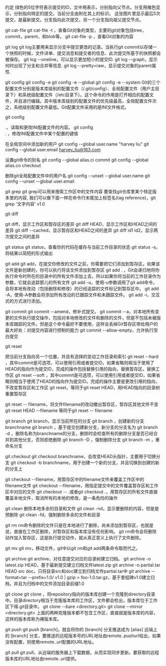 约定
绿色的5位字符表示提交的ID，文中用<commit>表示，分别指向父节点。分支用橘色显示，分别指向特定的提交。当前分支由附在其上的标识。 这张图片里显示最后5次提交，是最新提交。分支指向此次提交，另一个分支指向祖父提交节点。




git cat-file
git cat-file -t <commit>，查看Git对象的类型，主要的git对象包括tree，commit，parent，和blob等。
git cat-file -p <commit>，查看Git对象的内容
 
git log
git log主要用来显示分支中提交更改的记录。当执行git commit以存储一个快照的时候，文件详单、提交消息和提交者的信息、此次提交所基于的快照都会被保存。
git log --oneline，可以显示更加短小的提交ID.
git log --graph，显示何时出现了分支和合并等信息.
git log --pretty=raw，显示提交对象的parent属性.
 
git config
git config -e
git config -e --global
git config -e --system
Git的三个配置文件分别是版本库级别的配置文件（/.git/config）、全局配置文件（用户主目录下）和系统级配置文件（/etc目录下）。这个命令的作用是打开相应的配置文件，并且进行编辑。其中版本库级别的配置文件的优先级最高，全局配置文件次之，系统级别配置文件最低。Git配置文件采用的是INI文件格式。
 
git config <section>.<key>，读取和更改INI配置文件的内容。
git config <section>.<key> <value>，修改INI配置文件中某个配置的键值
 
在全局空间中添加新的用户
git config --global user.name "harvey liu"
git config --global user.email harvey_liu@163.com
 
设置git命令的别名
git config --global alias.ci commit
git config --global alias.co checkout
 
删除git全局配置文件中的用户名
git config --unset --global user.name
git config --unset --global user.email
 
git grep
git grep可以用来搜索工作区中的文件内容
要查找git仓库里某个特定版本里的内容, 我们可以像下面一样在命令行末尾加上标签名(tag reference)，git grep '文字内容' v1.0
 
git diff


git diff，显示工作区和暂存区的差异
git diff HEAD，显示工作区和HEAD之间的差异
git diff --cached，显示暂存区和HEAD之间的差异
git diff id1 id2，显示两次提交之间的差异
 
git status
git status，查看你的代码在缓存与当前工作目录的状态
git status -s，将结果以简短的形式输出
 
git add
git add，在提交你修改的文件之前，你需要把它们添加到暂存区。如果该文件是新创建的，你可以执行将该文件添加到暂存区
git add . ，Git会递归地将你执行命令时所在的目录中的所有文件添加上去，所以如果你将当前的工作目录作为参数，它就会追踪那儿的所有文件
git add -u，使用-u参数调用了git add命令，会将本地有改动（包括删除和修改）的已经追踪的文件标记到暂存区中。
git add -A，使用-A参数会将添加所有改动的已跟踪文件和未跟踪文件。
git add -i，交互式的方式进行添加。
 
git commit
git commit --amend，修补式提交。
git commit --a，对本地所有变更的文件执行提交操作，包括对本地修改的文件和删除的文件，但是不包括未被版本库跟踪的文件。但是这个命令最好不要使用，这样会丢掉Git暂存区带给用户的最大好处：对提交内容进行控制的能力
git commit --allow-empty，允许执行空白提交
 
git reset


把当前分支指向另一个位置，并且有选择的变动工作目录和索引
git reset --hard <commit>，其中commit是可选项，可以使用引用或者提交ID，如果省略则相当于使用了HEAD的指向作为提交ID，完成的操作包括替换引用的指向，替换暂存区，替换工作区
git reset --soft <commit>，其中commit是可选项，可以使用引用或者提交ID，如果省略则相当于使用了HEAD的指向作为提交ID。完成的操作主要是更改引用的指向，不改变暂存区和工作区
git reset，等同于git reset HEAD，用HEAD指向的目录树重置暂存区
 
git reset -- filename，将文件filename的改动撤出暂存区，暂存区其他文件不变
git reset HEAD --filename 等同于git reset -- filename
 
git branch
git branch，显示当前所在的分支
git branch <branchname>，创建新的分支branchname
git branch <branchname> <start-point>，基于提交<start-point>创建新分支，新分支的分支名为<branchname>
git branch -d <branchname> ，删除名称为branchname的分支，删除时会检查所有的删除分支是否已经合并到其他分支，否则拒绝删除
git branch -D <branchname>，强制删除分支<branchname>
git branch -m <oldbranch> <newbranch>，重命名分支
 
git checkout
git checkout branchname，会改变HEAD头指针，主要用于切换分支
git checkout -b branchname，用于创建一个新的分支，并且切换到创建的新的分支上
 
git checkout --filename，用暂存区中的filename文件来覆盖工作区中的filename文件
git checkout <commit> --filename，用指定提交中的文件覆盖暂存区和工作区中对应的文件
git checkout -- .或者git checkout .，用暂存区的所有文件直接覆盖本地文件，取消所有的本地的修改，是一条危险的操作
 
git clean
删除本地多余的目录和文件
git clean -nd，显示要删除的内容，但是是预删除
git clean -fd，强制删除多余的文件和目录
 
git rm
rm命令删除的文件只是在本地进行了删除，尚未添加到暂存区，也就是说，直接在工作区删除，对暂存区和版本库没有任何影响。
git rm命令会将删除动作加入暂存区，这是执行提交动作，就从真正意义上执行了文件删除。
 
git mv
git mv，移动文件，git中以git rm和git add两条命令取而代之。
 
git archive
git archive，对任意提交对应的目录树建立归档。
git archive -o latest.zip HEAD，基于最新提交建立归档文件latest.zip
git archive -o partial.tar HEAD src doc，只将目录src和doc建立到归档文件partial.tar中
git archive --format=tar --prefix=1.0/ v1.0 | gzip > foo-1.0.tar.gz，基于里程碑v1.0建立归档，并且为归档中的文件添加目录前缀1.0
 
git clone
git clone <repository> <directory>，将repository指向的版本库创建一个克隆到directory目录中。目录directory相当于克隆版本库的工作区，文件都会检出，版本库位于工作区下得.git目录中。
git clone --bare <repository> <directory.git>
git clone --mirror <repository> <directory.git>
上面的两种克隆版本都不包含工作区，直接就是版本库的内容，这样的版本库称为裸版本库。
 
git push
git push <remote> [branch]，就会将你的 [branch] 分支推送成为 [alias] 远端上的 [branch] 分支，要推送的远程版本号的URL地址由remote.<remote>.pushurl给出，如果没有配置，则使用remote.<remote>.url配置的URL地址。
 
git pull
git pull，从远端的服务器上下载数据，从而实现同步更新。要获取的远程版本库的URL地址由remote.<remote>.url提供。
